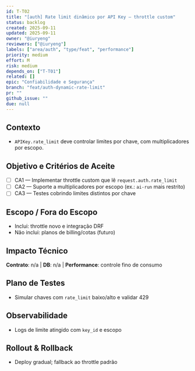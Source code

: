 ```yaml
---
id: T-T02
title: "[auth] Rate limit dinâmico por API Key — throttle custom"
status: backlog
created: 2025-09-11
updated: 2025-09-11
owner: "@iuryeng"
reviewers: ["@iuryeng"]
labels: ["area/auth", "type/feat", "performance"]
priority: medium
effort: M
risk: medium
depends_on: ["T-T01"]
related: []
epic: "Confiabilidade e Segurança"
branch: "feat/auth-dynamic-rate-limit"
pr: ""
github_issue: ""
due: null
---
```


## Contexto
- `APIKey.rate_limit` deve controlar limites por chave, com multiplicadores por escopo.

## Objetivo e Critérios de Aceite
- [ ] CA1 — Implementar throttle custom que lê `request.auth.rate_limit`
- [ ] CA2 — Suporte a multiplicadores por escopo (ex.: `ai-run` mais restrito)
- [ ] CA3 — Testes cobrindo limites distintos por chave

## Escopo / Fora do Escopo
- Inclui: throttle novo e integração DRF
- Não inclui: planos de billing/cotas (futuro)

## Impacto Técnico
**Contrato**: n/a | **DB**: n/a | **Performance**: controle fino de consumo

## Plano de Testes
- Simular chaves com `rate_limit` baixo/alto e validar 429

## Observabilidade
- Logs de limite atingido com `key_id` e escopo

## Rollout & Rollback
- Deploy gradual; fallback ao throttle padrão
